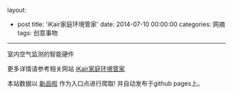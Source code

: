 layout: 
  - post 
title: 'iKair家庭环境管家' 
date: 2014-07-10 00:00:00 
categories: 网摘 
tags: 创意事物 
---

室内空气监测的智能硬件  

更多详情请参考相关网站 [iKair家庭环境管家](http://ikair.com/)  

本站数据以 [新品啦](http://xinpinla.com/) 作为入口点进行爬取! 并自动发布于github pages上。  
